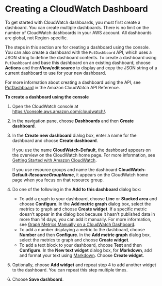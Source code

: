 # Creating a CloudWatch Dashboard<a name="create_dashboard"></a>

To get started with CloudWatch dashboards, you must first create a dashboard\. You can create multiple dashboards\. There is no limit on the number of CloudWatch dashboards in your AWS account\. All dashboards are global, not Region\-specific\.

The steps in this section are for creating a dashboard using the console\. You can also create a dashboard with the `PutDashboard` API, which uses a JSON string to define the dashboard contents\. To create a dashboard using `PutDashboard` and base this dashboard on an existing dashboard, choose **Actions** and then**View/edit source** to display and copy the JSON string of a current dashboard to use for your new dashboard\.

For more information about creating a dashboard using the API, see [PutDashboard](https://docs.aws.amazon.com/AmazonCloudWatch/latest/APIReference/API_PutDashboard.html) in the Amazon CloudWatch API Reference\.

**To create a dashboard using the console**

1. Open the CloudWatch console at [https://console\.aws\.amazon\.com/cloudwatch/](https://console.aws.amazon.com/cloudwatch/)\.

1. In the navigation pane, choose **Dashboards** and then **Create dashboard**\.

1. In the **Create new dashboard** dialog box, enter a name for the dashboard and choose **Create dashboard**\.

   If you use the name **CloudWatch\-Default**, the dashboard appears on the overview on the CloudWatch home page\. For more information, see [Getting Started with Amazon CloudWatch](GettingStarted.md)\.

   If you use resource groups and name the dashboard **CloudWatch\-Default\-*ResourceGroupName***, it appears on the CloudWatch home page when you focus on that resource group\.

1. Do one of the following in the **Add to this dashboard** dialog box:
   + To add a graph to your dashboard, choose **Line** or **Stacked area** and choose **Configure**\. In the **Add metric graph** dialog box, select the metrics to graph and choose **Create widget**\. If a specific metric doesn't appear in the dialog box because it hasn't published data in more than 14 days, you can add it manually\. For more information, see [Graph Metrics Manually on a CloudWatch Dashboard](add_old_metrics_to_graph.md)\.
   + To add a number displaying a metric to the dashboard, choose **Number** and then **Configure**\. In the **Add metric graph** dialog box, select the metrics to graph and choose **Create widget**\.
   + To add a text block to your dashboard, choose **Text** and then **Configure**\. In the **New text widget** dialog box, for **Markdown**, add and format your text using [Markdown](https://docs.aws.amazon.com/general/latest/gr/aws-markdown.html)\. Choose **Create widget**\.

1. Optionally, choose **Add widget** and repeat step 4 to add another widget to the dashboard\. You can repeat this step multiple times\.

1. Choose **Save dashboard**\.